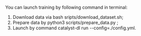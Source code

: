 You can launch training by following command in terminal:
1. Download data via bash sripts/download_dataset.sh;
2. Prepare data by python3 scripts/prepare_data.py ;
3. Launch by command catalyst-dl run --config=./config.yml.
